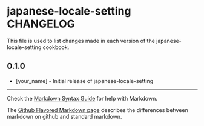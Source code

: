 japanese-locale-setting CHANGELOG
=================================

This file is used to list changes made in each version of the japanese-locale-setting cookbook.

0.1.0
-----
- [your_name] - Initial release of japanese-locale-setting

- - -
Check the [Markdown Syntax Guide](http://daringfireball.net/projects/markdown/syntax) for help with Markdown.

The [Github Flavored Markdown page](http://github.github.com/github-flavored-markdown/) describes the differences between markdown on github and standard markdown.
